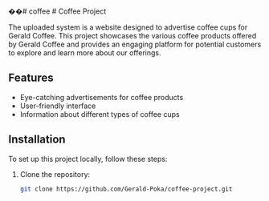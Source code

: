��#   c o f f e e 
 # Coffee Project

The uploaded system is a website designed to advertise coffee cups for Gerald Coffee. This project showcases the various coffee products offered by Gerald Coffee and provides an engaging platform for potential customers to explore and learn more about our offerings.

## Features

- Eye-catching advertisements for coffee products
- User-friendly interface
- Information about different types of coffee cups

## Installation

To set up this project locally, follow these steps:

1. Clone the repository:
   ```bash
   git clone https://github.com/Gerald-Poka/coffee-project.git

 

